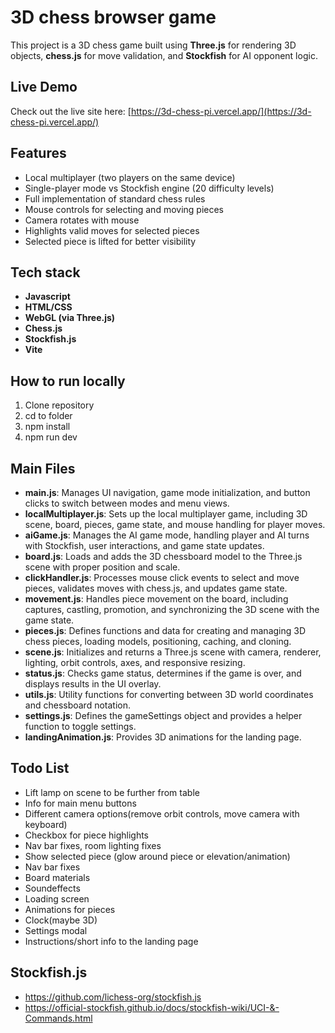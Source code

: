 # 3D chess browser game
This project is a 3D chess game built using **Three.js** for rendering 3D objects, **chess.js** for move validation, and **Stockfish** for AI opponent logic.

## Live Demo
Check out the live site here: [https://3d-chess-pi.vercel.app/](https://3d-chess-pi.vercel.app/)

## Features
- Local multiplayer (two players on the same device)
- Single-player mode vs Stockfish engine (20 difficulty levels)
- Full implementation of standard chess rules
- Mouse controls for selecting and moving pieces
- Camera rotates with mouse
- Highlights valid moves for selected pieces
- Selected piece is lifted for better visibility

## Tech stack
- **Javascript**
- **HTML/CSS**
- **WebGL (via Three.js)**
- **Chess.js**
- **Stockfish.js**
- **Vite**

## How to run locally
1. Clone repository
2. cd to folder
3. npm install
4. npm run dev

## Main Files
- **main.js**: Manages UI navigation, game mode initialization, and button clicks to switch between modes and menu views.
- **localMultiplayer.js**: Sets up the local multiplayer game, including 3D scene, board, pieces, game state, and mouse handling for player moves.
- **aiGame.js**: Manages the AI game mode, handling player and AI turns with Stockfish, user interactions, and game state updates.
- **board.js**: Loads and adds the 3D chessboard model to the Three.js scene with proper position and scale.
- **clickHandler.js**: Processes mouse click events to select and move pieces, validates moves with chess.js, and updates game state.
- **movement.js**: Handles piece movement on the board, including captures, castling, promotion, and synchronizing the 3D scene with the game state.
- **pieces.js**: Defines functions and data for creating and managing 3D chess pieces, loading models, positioning, caching, and cloning.
- **scene.js**: Initializes and returns a Three.js scene with camera, renderer, lighting, orbit controls, axes, and responsive resizing.
- **status.js**: Checks game status, determines if the game is over, and displays results in the UI overlay.
- **utils.js**: Utility functions for converting between 3D world coordinates and chessboard notation.
- **settings.js**: Defines the gameSettings object and provides a helper function to toggle settings.
- **landingAnimation.js**: Provides 3D animations for the landing page.

## Todo List
- Lift lamp on scene to be further from table
- Info for main menu buttons
- Different camera options(remove orbit controls, move camera with keyboard)
- Checkbox for piece highlights
- Nav bar fixes, room lighting fixes
- Show selected piece (glow around piece or elevation/animation)
- Nav bar fixes
- Board materials
- Soundeffects
- Loading screen
- Animations for pieces
- Clock(maybe 3D)
- Settings modal
- Instructions/short info to the landing page

## Stockfish.js
- https://github.com/lichess-org/stockfish.js
- https://official-stockfish.github.io/docs/stockfish-wiki/UCI-&-Commands.html
